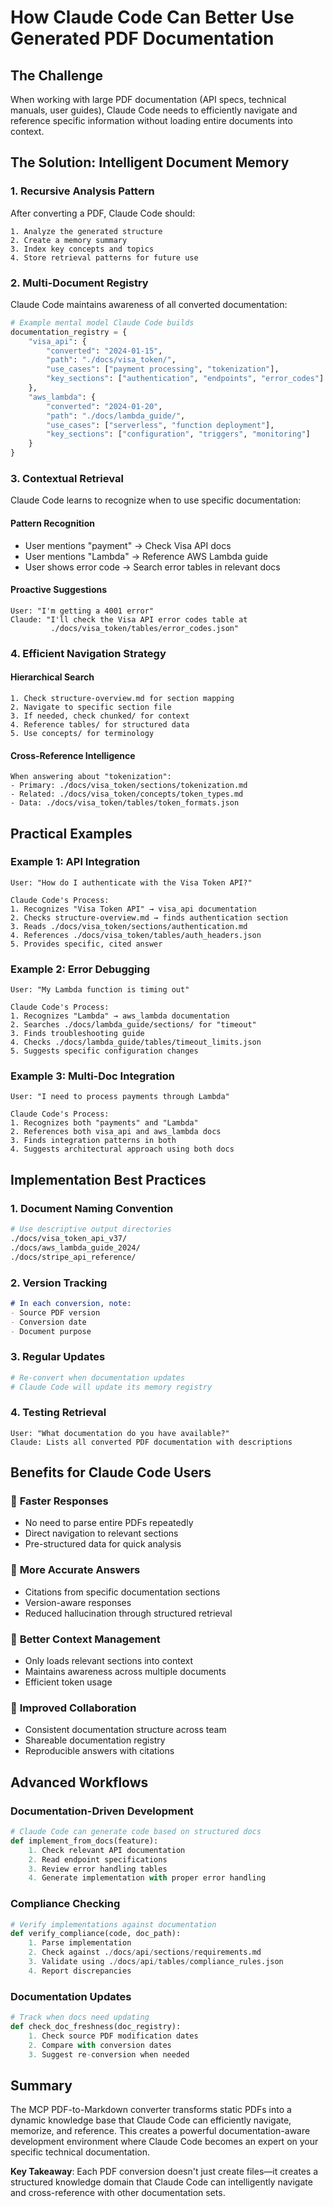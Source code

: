 # How Claude Code Can Better Use Generated PDF Documentation

## The Challenge
When working with large PDF documentation (API specs, technical manuals, user guides), Claude Code needs to efficiently navigate and reference specific information without loading entire documents into context.

## The Solution: Intelligent Document Memory

### 1. **Recursive Analysis Pattern**
After converting a PDF, Claude Code should:
```
1. Analyze the generated structure
2. Create a memory summary
3. Index key concepts and topics
4. Store retrieval patterns for future use
```

### 2. **Multi-Document Registry**
Claude Code maintains awareness of all converted documentation:
```python
# Example mental model Claude Code builds
documentation_registry = {
    "visa_api": {
        "converted": "2024-01-15",
        "path": "./docs/visa_token/",
        "use_cases": ["payment processing", "tokenization"],
        "key_sections": ["authentication", "endpoints", "error_codes"]
    },
    "aws_lambda": {
        "converted": "2024-01-20",
        "path": "./docs/lambda_guide/",
        "use_cases": ["serverless", "function deployment"],
        "key_sections": ["configuration", "triggers", "monitoring"]
    }
}
```

### 3. **Contextual Retrieval**
Claude Code learns to recognize when to use specific documentation:

#### Pattern Recognition
- User mentions "payment" → Check Visa API docs
- User mentions "Lambda" → Reference AWS Lambda guide
- User shows error code → Search error tables in relevant docs

#### Proactive Suggestions
```
User: "I'm getting a 4001 error"
Claude: "I'll check the Visa API error codes table at 
         ./docs/visa_token/tables/error_codes.json"
```

### 4. **Efficient Navigation Strategy**

#### Hierarchical Search
```
1. Check structure-overview.md for section mapping
2. Navigate to specific section file
3. If needed, check chunked/ for context
4. Reference tables/ for structured data
5. Use concepts/ for terminology
```

#### Cross-Reference Intelligence
```
When answering about "tokenization":
- Primary: ./docs/visa_token/sections/tokenization.md
- Related: ./docs/visa_token/concepts/token_types.md
- Data: ./docs/visa_token/tables/token_formats.json
```

## Practical Examples

### Example 1: API Integration
```
User: "How do I authenticate with the Visa Token API?"

Claude Code's Process:
1. Recognizes "Visa Token API" → visa_api documentation
2. Checks structure-overview.md → finds authentication section
3. Reads ./docs/visa_token/sections/authentication.md
4. References ./docs/visa_token/tables/auth_headers.json
5. Provides specific, cited answer
```

### Example 2: Error Debugging
```
User: "My Lambda function is timing out"

Claude Code's Process:
1. Recognizes "Lambda" → aws_lambda documentation
2. Searches ./docs/lambda_guide/sections/ for "timeout"
3. Finds troubleshooting guide
4. Checks ./docs/lambda_guide/tables/timeout_limits.json
5. Suggests specific configuration changes
```

### Example 3: Multi-Doc Integration
```
User: "I need to process payments through Lambda"

Claude Code's Process:
1. Recognizes both "payments" and "Lambda"
2. References both visa_api and aws_lambda docs
3. Finds integration patterns in both
4. Suggests architectural approach using both docs
```

## Implementation Best Practices

### 1. Document Naming Convention
```bash
# Use descriptive output directories
./docs/visa_token_api_v37/
./docs/aws_lambda_guide_2024/
./docs/stripe_api_reference/
```

### 2. Version Tracking
```markdown
# In each conversion, note:
- Source PDF version
- Conversion date
- Document purpose
```

### 3. Regular Updates
```bash
# Re-convert when documentation updates
# Claude Code will update its memory registry
```

### 4. Testing Retrieval
```
User: "What documentation do you have available?"
Claude: Lists all converted PDF documentation with descriptions
```

## Benefits for Claude Code Users

### 🚀 **Faster Responses**
- No need to parse entire PDFs repeatedly
- Direct navigation to relevant sections
- Pre-structured data for quick analysis

### 🎯 **More Accurate Answers**
- Citations from specific documentation sections
- Version-aware responses
- Reduced hallucination through structured retrieval

### 🔄 **Better Context Management**
- Only loads relevant sections into context
- Maintains awareness across multiple documents
- Efficient token usage

### 🤝 **Improved Collaboration**
- Consistent documentation structure across team
- Shareable documentation registry
- Reproducible answers with citations

## Advanced Workflows

### Documentation-Driven Development
```python
# Claude Code can generate code based on structured docs
def implement_from_docs(feature):
    1. Check relevant API documentation
    2. Read endpoint specifications
    3. Review error handling tables
    4. Generate implementation with proper error handling
```

### Compliance Checking
```python
# Verify implementations against documentation
def verify_compliance(code, doc_path):
    1. Parse implementation
    2. Check against ./docs/api/sections/requirements.md
    3. Validate using ./docs/api/tables/compliance_rules.json
    4. Report discrepancies
```

### Documentation Updates
```python
# Track when docs need updating
def check_doc_freshness(doc_registry):
    1. Check source PDF modification dates
    2. Compare with conversion dates
    3. Suggest re-conversion when needed
```

## Summary

The MCP PDF-to-Markdown converter transforms static PDFs into a dynamic knowledge base that Claude Code can efficiently navigate, memorize, and reference. This creates a powerful documentation-aware development environment where Claude Code becomes an expert on your specific technical documentation.

**Key Takeaway**: Each PDF conversion doesn't just create files—it creates a structured knowledge domain that Claude Code can intelligently navigate and cross-reference with other documentation sets.